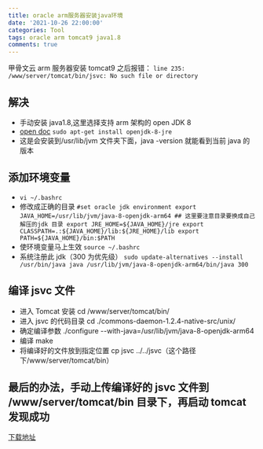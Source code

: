 ```yaml
---
title: oracle arm服务器安装java环境
date: '2021-10-26 22:00:00'
categories: Tool
tags: oracle arm tomcat9 java1.8
comments: true
---
```


甲骨文云 arm 服务器安装 tomcat9 之后报错：
`line 235: /www/server/tomcat/bin/jsvc: No such file or directory`

## 解决

- 手动安装 java1.8,这里选择支持 arm 架构的 open JDK 8
- [open doc](https://openjdk.java.net/install)
  `sudo apt-get install openjdk-8-jre`
- 这是会安装到/usr/lib/jvm 文件夹下面，java -version 就能看到当前 java 的版本

## 添加环境变量

- `vi ~/.bashrc`
- 修改成正确的目录
  `#set oracle jdk environment export JAVA_HOME=/usr/lib/jvm/java-8-openjdk-arm64 ## 这里要注意目录要换成自己解压的jdk 目录 export JRE_HOME=${JAVA_HOME}/jre export CLASSPATH=.:${JAVA_HOME}/lib:${JRE_HOME}/lib export PATH=${JAVA_HOME}/bin:$PATH`
- 使环境变量马上生效
  `source ~/.bashrc`
- 系统注册此 jdk（300 为优先级）
  `sudo update-alternatives --install /usr/bin/java java /usr/lib/jvm/java-8-openjdk-arm64/bin/java 300`

## 编译 jsvc 文件

- 进入 Tomcat 安装 cd /www/server/tomcat/bin/
- 进入 jsvc 的代码目录 cd ./commons-daemon-1.2.4-native-src/unix/
- 确定编译参数 ./configure --with-java=/usr/lib/jvm/java-8-openjdk-arm64
- 编译 make
- 将编译好的文件放到指定位置 cp jsvc ../../jsvc（这个路径下/www/server/tomcat/bin）

## 最后的办法，手动上传编译好的 jsvc 文件到 /www/server/tomcat/bin 目录下，再启动 tomcat 发现成功

[下载地址](https://bytedance.lanzoui.com/i7IEyvth3kf)
